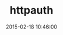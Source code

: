 ---
layout: post
title:  "httpauth"
repo:   "Manfred/HTTPauth"
date:   2015-02-18 10:46:00
gemurl: https://github.com/Manfred/HTTPauth
---